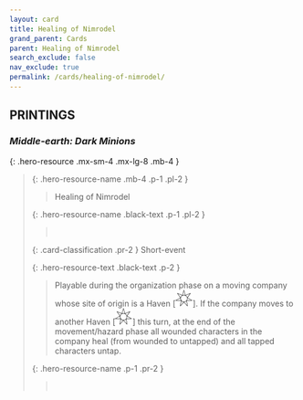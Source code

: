 ```yaml
---
layout: card
title: Healing of Nimrodel
grand_parent: Cards
parent: Healing of Nimrodel
search_exclude: false
nav_exclude: true
permalink: /cards/healing-of-nimrodel/
---
```


## PRINTINGS


### _Middle-earth: Dark Minions_

{: .hero-resource .mx-sm-4 .mx-lg-8 .mb-4 }
> {: .hero-resource-name .mb-4 .p-1 .pl-2 }
> > <div class="card-mp"></div>
> > <div class="card-name">Healing of Nimrodel</div>
>
> {: .hero-resource-name .black-text .p-1 .pl-2 }
> > &nbsp;
>
> {: .card-classification .pr-2 }
> Short-event
>
> {: .hero-resource-text .black-text .p-2 }
> > Playable during the organization phase on a moving company whose site of origin is a Haven \[![](/assets/images/free-haven.svg)]. If the company moves to another Haven \[![](/assets/images/free-haven.svg)] this turn, at the end of the movement/hazard phase all wounded characters in the company heal (from wounded to untapped) and all tapped characters untap. 
> 
> {: .hero-resource-name .p-1 .pr-2 }
> > <div class="card-shield"></div>
> > <div class="card-corruption">&nbsp;</div>

